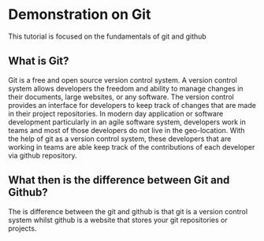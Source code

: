 # Demonstration on Git

This tutorial is focused on the fundamentals of git and github

## What is Git?

Git is a free and open source version control system. A version control system allows 
developers the freedom and ability to manage changes in their documents, large websites, or
any software. The version control provides an interface for developers to keep track of changes
that are made in their project repositories. In modern day application or software development
particularly in an agile software system, developers work in teams and most of those developers
do not live in the geo-location. With the help of git as a version control system, these developers
that are working in teams are able keep track of the contributions of each developer via github repository.


## What then is the difference between Git and Github?

The is difference between the git and github is that git is a version control system whilst github
is a website that stores your git repositories or projects.